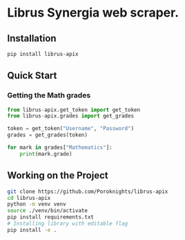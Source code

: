 
# Librus Synergia web scraper.

## Installation
```sh
pip install librus-apix
```
## Quick Start

### Getting the Math grades
```py
from librus-apix.get_token import get_token
from librus-apix.grades import get_grades

token = get_token("Username", "Password")
grades = get_grades(token)

for mark in grades["Mathematics"]:
    print(mark.grade)
```

## Working on the Project
```sh
git clone https://github.com/Poroknights/librus-apix
cd librus-apix
python -m venv venv
source ./venv/bin/activate
pip install requirements.txt
# Installing library with editable flag
pip install -e .
```
